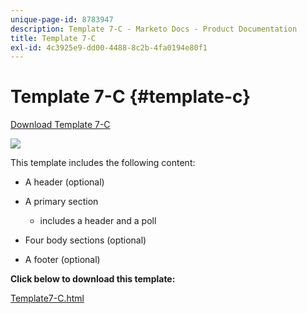 ```yaml
---
unique-page-id: 8783947
description: Template 7-C - Marketo Docs - Product Documentation
title: Template 7-C
exl-id: 4c3925e9-dd00-4488-8c2b-4fa0194e80f1
---
```

# Template 7-C {#template-c}

[Download Template 7-C](https://docs.marketo.com/download/attachments/8783947/template-7c.html?version=1&modificationdate=1437693360000&api=v2)

![](assets/image2015-7-29-14-3a37-3a3.png)

This template includes the following content:

* A header (optional)
* A primary section

    * includes a header and a poll

* Four body sections (optional)
* A footer (optional)

**Click below to download this template:**

[Template7-C.html](https://docs.marketo.com/download/attachments/8783947/template-7c.html?version=1&modificationdate=1437693360000&api=v2)
